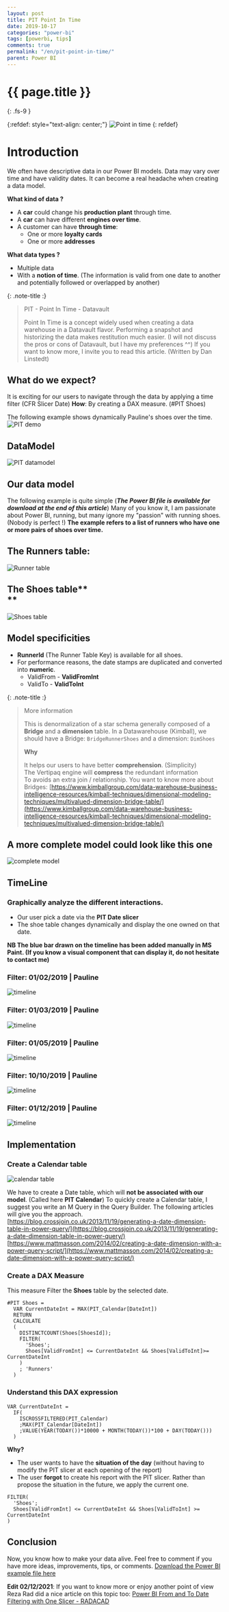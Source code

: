 ```yaml
---
layout: post
title: PIT Point In Time
date: 2019-10-17
categories: "power-bi"
tags: [powerbi, tips]
comments: true
permalink: "/en/pit-point-in-time/"
parent: Power BI
---
```

# {{ page.title }}
{: .fs-9 }

{:refdef: style="text-align: center;"}
  ![Point in time](../../assets/2019/PIT/Splash_PIT.webp)
{: refdef}

# Introduction

We often have descriptive data in our Power BI models. Data may vary over time and have validity dates. It can become a real headache when creating a data model.

**What kind of data ?**
- A **car** could change his **production plant** through time.
- A **car** can have different **engines over time**.
- A customer can have **through time**:
  - One or more **loyalty cards**
  - One or more **addresses**

**What data types ?**
- Multiple data
- With a **notion of time**. (The information is valid from one date to another and potentially followed or overlapped by another)


{: .note-title :}
>PIT - Point In Time - Datavault
>
>Point In Time is a concept widely used when creating a data warehouse in a Datavault flavor. Performing a snapshot and historizing the data makes restitution much easier.
>(I will not discuss the pros or cons of Datavault, but I have my preferences ^^)
>If you want to know more, I invite you to read this article. (Written by Dan Linstedt)


## What do we expect?
It is exciting for our users to navigate through the data by applying a time filter (CFR Slicer Date)
**How**: By creating a DAX measure. (#PIT Shoes)

The following example shows dynamically Pauline's shoes over the time.
![PIT demo](../../assets/2019/PIT/PIT_Demo.webp)



## DataModel

![PIT datamodel](../../assets/2019/PIT/PIT_Intro_Datamodel.webp)

## Our data model
The following example is quite simple (<em>**The Power BI file is available for download at the end of this article**</em>)
Many of you know it, I am passionate about Power BI, running, but many ignore my "passion" with running shoes. (Nobody is perfect !)
**The example refers to a list of runners who have one or more pairs of shoes over time.**


## The **Runners** table:
![Runner table](../../assets/2019/PIT/PIT_Intro_Runners.webp)

## The **<g class="gr_ gr_7 gr-alert gr_gramm gr_inline_cards gr_run_anim Grammar multiReplace" id="7" data-gr-id="7">Shoes</g>** table**<br />**
![Shoes table](../../assets/2019/PIT/PIT_Intro_Shoes.webp)


## Model specificities

- **RunnerId** (The Runner Table Key) is available for all shoes.
- For performance reasons, the date stamps are duplicated and converted into **numeric**.
  - ValidFrom - **ValidFromInt**
  - ValidTo - **ValidToInt**


{: .note-title :}
>More information
>
>This is denormalization of a star schema generally composed of a **Bridge** and a **dimension** table.
>In a Datawarehouse (Kimball), we should have a Bridge: `BridgeRunnerShoes` and a dimension: `DimShoes`
>
>**Why**
>
>It helps our users to have better **comprehension**. (Simplicity)<br />The Vertipaq engine will **compress** the redundant information<br />To avoids an extra <g class="gr_ gr_19 gr-alert gr_gramm gr_inline_cards gr_run_anim Style >multiReplace" id="19" data-gr-id="19">join / relationship</g>.
>You want to know more about Bridges:
>[https://www.kimballgroup.com/data-warehouse-business-intelligence-resources/kimball-techniques/dimensional-modeling-techniques/multivalued-dimension-bridge-table/](https://www.kimballgroup.com/data-warehouse-business-intelligence-resources/kimball-techniques/dimensional-modeling-techniques/multivalued-dimension-bridge-table/)


## A more complete model could look like this one
![complete model](../../assets/2019/PIT/PIT_Intro_Datamodel_Complete.webp)


## TimeLine


### Graphically analyze the different interactions.

- Our user pick a date via the **PIT Date slicer**
- The shoe table changes dynamically and <g class="gr_ gr_12 gr-alert gr_gramm gr_inline_cards gr_run_anim Grammar multiReplace" id="12" data-gr-id="12">display</g> the one owned on that date.

**NB The blue bar drawn on the timeline has been added manually in MS Paint. (If you know a visual component that can display it, do not hesitate to contact me)**


### Filter: 01/02/2019 | Pauline
![timeline](../../assets/2019/PIT/timeline_1.webp)


### Filter: 01/03/2019 | Pauline
![timeline](../../assets/2019/PIT/timeline_2.webp)


### Filter: 01/05/2019 | Pauline
![timeline](../../assets/2019/PIT/timeline_3.webp)


### Filter: 10/10/2019 | Pauline
![timeline](../../assets/2019/PIT/timeline_4.webp)


### Filter: 01/12/2019 | Pauline
![timeline](../../assets/2019/PIT/timeline_5.webp)


## Implementation


### Create a Calendar table

![calendar table](../../assets/2019/PIT/PIT_Intro_Datamodel_Calendar.webp)

We have to create a Date table, which will **not be associated with our model**. (Called here **PIT Calendar**)
To quickly create a Calendar table, I suggest you write an M Query in the Query Builder. The following articles will give you the approach.
[https://blog.crossjoin.co.uk/2013/11/19/generating-a-date-dimension-table-in-power-query/](https://blog.crossjoin.co.uk/2013/11/19/generating-a-date-dimension-table-in-power-query/)
[https://www.mattmasson.com/2014/02/creating-a-date-dimension-with-a-power-query-script/](https://www.mattmasson.com/2014/02/creating-a-date-dimension-with-a-power-query-script/)




### Create a DAX Measure

This measure Filter the **Shoes** table by the selected date.

```
#PIT Shoes =
  VAR CurrentDateInt = MAX(PIT_Calendar[DateInt])
  RETURN
  CALCULATE
  (
    DISTINCTCOUNT(Shoes[ShoesId]);
    FILTER(
      'Shoes';
      Shoes[ValidFromInt] <= CurrentDateInt && Shoes[ValidToInt]>= CurrentDateInt
    )
    ; 'Runners'
  )
```


### Understand this DAX expression

```
VAR CurrentDateInt =
  IF(
    ISCROSSFILTERED(PIT_Calendar)
    ;MAX(PIT_Calendar[DateInt])
    ;VALUE(YEAR(TODAY())*10000 + MONTH(TODAY())*100 + DAY(TODAY()))
  )
```
**Why?**
- The user wants to have the **situation of the day** (without having to modify the PIT slicer at each opening of the report)
- The user **forgot** to create his report with the PIT slicer. Rather than propose the situation in the future, we apply the current one.

```
FILTER(
  'Shoes';
  Shoes[ValidFromInt] <= CurrentDateInt && Shoes[ValidToInt] >= CurrentDateInt
)
```

## Conclusion

Now, you know how to make your data alive.
Feel free to comment if you have more ideas, improvements, tips, or comments.
[Download the Power BI example file here](https://github.com/arnaudgastelblum/LazySnail/raw/master/LazySnail_PointInTime.pbix)

**Edit 02/12/2021**: If you want to know more or enjoy another point of view Reza Rad did a nice article on this topic too:
[Power BI From and To Date Filtering with One Slicer - RADACAD](https://radacad.com/power-bi-from-and-to-date-filtering-with-one-slicer)

